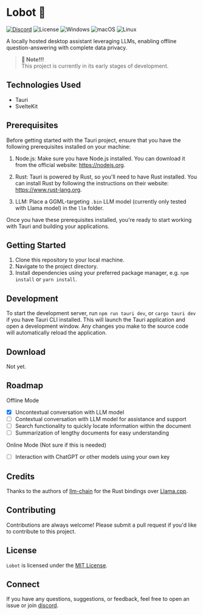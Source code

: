 # Lobot 🤖

[![Discord](https://img.shields.io/badge/Discord-%235865F2.svg?style=for-the-badge&logo=discord&logoColor=white)](https://discord.gg/Ryc9Cbws)
![License](https://img.shields.io/github/license/sobelio/llm-chain?style=for-the-badge)
![Windows](https://img.shields.io/badge/Windows-0078D6?style=for-the-badge&logo=windows&logoColor=white)
![macOS](https://img.shields.io/badge/mac%20os-000000?style=for-the-badge&logo=macos&logoColor=F0F0F0)
![Linux](https://img.shields.io/badge/Linux-FCC624?style=for-the-badge&logo=linux&logoColor=black)

A locally hosted desktop assistant leveraging LLMs, enabling offline question-answering with complete data privacy.

> **🔔 Note!!!**  
> This project is currently in its early stages of development.

## Technologies Used

- Tauri
- SvelteKit
<!-- - Tailwind CSS -->

## Prerequisites

Before getting started with the Tauri project, ensure that you have the following prerequisites installed on your machine:

1. Node.js: Make sure you have Node.js installed. You can download it from the official website: https://nodejs.org.

2. Rust: Tauri is powered by Rust, so you'll need to have Rust installed. You can install Rust by following the instructions on their website: https://www.rust-lang.org.

3. LLM: Place a GGML-targeting `.bin` LLM model (currently only tested with Llama model) in the `llm` folder.

Once you have these prerequisites installed, you're ready to start working with Tauri and building your applications.

## Getting Started

1. Clone this repository to your local machine.
2. Navigate to the project directory.
3. Install dependencies using your preferred package manager, e.g. `npm install` or `yarn install`.

## Development

To start the development server, run `npm run tauri dev`, or `cargo tauri dev` if you have Tauri CLI installed. This will launch the Tauri application and open a development window. Any changes you make to the source code will automatically reload the application.

## Download

Not yet.

## Roadmap

Offline Mode

- [x] Uncontextual conversation with LLM model
- [ ] Contextual conversation with LLM model for assistance and support
- [ ] Search functionality to quickly locate information within the document
- [ ] Summarization of lengthy documents for easy understanding

Online Mode (Not sure if this is needed)

- [ ] Interaction with ChatGPT or other models using your own key

## Credits

Thanks to the authors of [llm-chain](https://github.com/sobelio/llm-chain) for the Rust bindings over [Llama.cpp](https://github.com/ggerganov/llama.cpp).

## Contributing

Contributions are always welcome! Please submit a pull request if you'd like to contribute to this project.

## License

`Lobot` is licensed under the [MIT License](LICENSE.md).

## Connect

If you have any questions, suggestions, or feedback, feel free to open an issue or join [discord](https://discord.gg/Ryc9Cbws).
